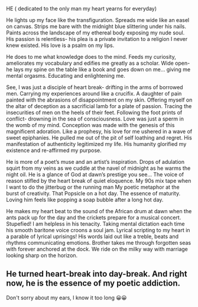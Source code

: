 HE ( dedicated to the only man my heart yearns for everyday)

He lights up my face like the transfiguration.
Spreads me wide like an easel on canvas.
Strips me bare with the midnight blue slittering
under his nails.
Paints across the landscape of my ethereal
body exposing my nude soul.
His passion is relentless- his plea is a private
invitation to a religion I never knew existed.
His love is a psalm on my lips.

He does to me what knowledge does
to the mind.
Feeds my curiosity, ameliorates my
vocabulary and edifies me greatly as a scholar.
Wide open- he lays my spine on the table like
a book and goes down on me…
giving me mental orgasms.
Educating and enlightening me.

See, I was just a disciple of heart break-
drifting in the arms of borrowed men.
Carrying my experiences around like a crucifix.
A daughter of pain painted with the
abrasions of disappointment on my skin.
Offering myself on the altar of deception as
a sacrificial lamb for a plate of passion.
Tracing the insecurities of men on the
heels of their feet.
Following the foot prints of conflict-
drowning in the sea of consciousness.
Love was just a sperm in the womb of
my mind.
Conception was made with the genesis
of this magnificent adoration.
Like a prophesy, his love for me ushered
in a wave of sweet epiphanies.
He pulled me out of the pit of self loathing
and regret.
His manifestation of authenticity legitimized
my life.
His humanity glorified my existence and
re-affirmed my purpose.

He is more of a poet’s muse and an artist’s
inspiration.
Drops of adulation squirt from my veins as
we cuddle at the navel of midnight as he
warms the night oil.
He is a glance of God at dawn’s prestige
you see…
The voice of reason stifled by the heart break of quiet eloquence.
My 90s mix tape when I want to do the jitterbug
or the running man
My poetic metaphor at the burst of creativity.
That Popsicle on a hot day.
The essence of maturity.
Loving him feels like popping a soap bubble
after a long hot day.

He makes my heart beat to the sound of the
African drum at dawn when the ants pack up
for the day and the crickets prepare for a
musical concert.
Stupefied! I am helpless in his tenacity.
Taking mental dictation each time his smooth
baritone voice croons a soul jam.
Lyrical scripting to my heart in a parable
of lyrical uprisings!
His words laid out like a treble, beats and
rhythms communicating emotions.
Brother takes me through forgotten seas
with forever anchored at the dock.
We ride on the milky way with marriage
looking sharp on the horizon.

He turned heart-break into day-break.
And right now, he is the essence of my
poetic addiction.
-
Don't sorry about my ears, I know it too long 😀😀